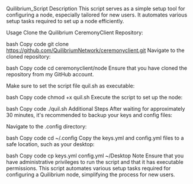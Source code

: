 Quilibrium_Script
Description
This script serves as a simple setup tool for configuring a node, especially tailored for new users. It automates various setup tasks required to set up a node efficiently.

Usage
Clone the Quilibrium CeremonyClient Repository:

bash
Copy code
git clone https://github.com/QuilibriumNetwork/ceremonyclient.git
Navigate to the cloned repository:

bash
Copy code
cd ceremonyclient/node
Ensure that you have cloned the repository from my GitHub account.

Make sure to set the script file quil.sh as executable:

bash
Copy code
chmod +x quil.sh
Execute the script to set up the node:

bash
Copy code
./quil.sh
Additional Steps
After waiting for approximately 30 minutes, it's recommended to backup your keys and config files:

Navigate to the .config directory:

bash
Copy code
cd ~/.config
Copy the keys.yml and config.yml files to a safe location, such as your desktop:

bash
Copy code
cp keys.yml config.yml ~/Desktop
Note
Ensure that you have administrative privileges to run the script and that it has executable permissions. This script automates various setup tasks required for configuring a Quilibrium node, simplifying the process for new users.
